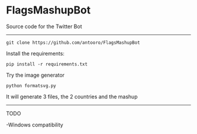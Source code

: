 # FlagsMashupBot
Source code for the Twitter Bot

-------------------------------------------------------

`git clone https://github.com/antooro/FlagsMashupBot `

Install the requirements:

`pip install -r requirements.txt`

Try the image generator 

`python formatsvg.py`

It will generate 3 files, the 2 countries and the mashup

------------------
TODO

-Windows compatibility
